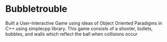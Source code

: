 # Bubbletrouble
Built a User-Interactive Game using ideas of Object Oriented Paradigms in C++ using simplecpp library.
This game consists of a shooter, bullets, bubbles, and walls which reflect the ball when collisions occur
